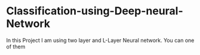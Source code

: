 # Classification-using-Deep-neural-Network
In this Project I am using two layer and L-Layer Neural network. You can one of them
